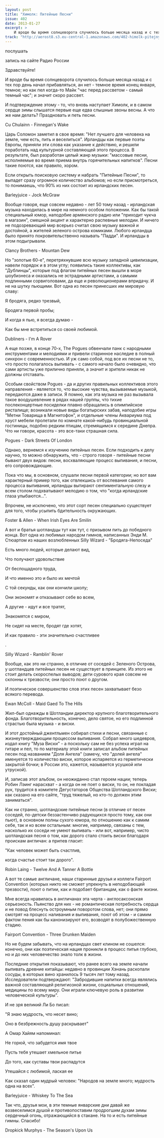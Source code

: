 ```yaml
---
layout: post
title: "Химолк: Питейные Песни"
issue: 402
date: 2013-01-27
excerpt: >
    И вроде бы время солнцеворота случилось больше месяца назад и с тех пор день начал прибавляться, ан нет - темное время конец января, темное; но как пел когда-то Майк "час перед рассветом - самый темный час"; и значит скоро рассвет.
track: "http://aerost8.s3.eu-central-1.amazonaws.com/402-himolk-pitejnye-pesni.mp3"
---
```


послушать

запись на сайте Радио России

Здравствуйте!

И вроде бы время солнцеворота случилось больше месяца назад и с тех пор день начал прибавляться, ан нет - темное время конец января, темное; но как пел когда-то Майк "час перед рассветом - самый темный час"; и значит скоро рассвет.

И подтверждение этому - то, что вновь наступает Химолк, и в самом сердце зимы слышатся первые еще едва слышные звоны весны. А что же нам делать? Праздновать и петь песни.

Cu Chulainn - Finnegan's Wake

Царь Соломон заметил в свое время: "Нет лучшего для человека на земле, чем есть, пить и веселиться". Ирландцы как первые поэты Европы, приняли эти слова как указание к действию, и решили поработать над культурной составляющей этого процесса. В результате, был разработан целый жанр музыки: "массовые песни, исполняемые во время приема внутрь горячительных напитков". Песни такие поются, как правило, хором.

Если открыть поисковую систему и набрать "Питейные Песни", то выпадет сразу огромное количество альбомов; но если присмотреться, то понимаешь, что 90% из них состоит из ирландских песен.

Barleyjuice - Jock McGraw

Вообще говоря, еще совсем недавно - лет 50 тому назад - ирландская музыка находилась в мире на немного особом положении. Как бы такой специальный юмор, наподобие армянского радио или "приходит чукча в магазин", смешной акцент и характерно распевные мелодии. И ничего не подозревающий мир всерьез считал свою музыку важной и достойной, а жителей зеленого острова комиками. Любого ирландца было принято покровительственно называть "Падди". И ирландцы в этом подыгрывали.

Clancy Brothers - Mountan Dew

Но "золотые 60-е", перетряхнувшие всю музыку западной цивилизации, навели порядок и в этом углу; появились такие коллективы, как "Дублинцы", которые под флагом питейных песен вышли в море шоубизнеса и оказались не эстрадными артистами, а самыми подлинными сорвиголовами, да еще и революционерами впридачу. И не на шутку пьющими. Вот одна из песен принесших им мировую славу:

Я бродяга, редко трезвый,

Бродяга первой пробы;

И когда я пью, я всегда думаю -

Как бы мне встретиться со своей любимой.

Dubliners - I'm A Rover

А еще позже, в конце 70-х, The Pogues обвенчали панк с народными инструментами и мелодиями и привели старинное наследие в полный синхрон с современностью. И уж само собой, под все их песни не то, что просто полагалось выпивать - с самого начало было очевидно, что сами артисты уже прилично приняли, а значит и зрители никак не должны отставать.

Особым свойством Pogues - да и других правильных коллективов этого направления - является то, что высокие чувства, вызываемые музыкой, передаются даже в записи. Я помню, как эта музыка не раз вызывала такое воодушевление в рядах нашей группы, что тихие послеконцертные посиделки плавно обращались в олимпийское ристалище; возникали новые виды богатырских забав, наподобие игры "Метни Товарища в Магнитофон", и отдельные члены Аквариума под хруст мебели пролетали по комнате какой-нибудь провинциальной гостиницы, подобно редким птицам, стремящимся к середине Днепра. Что ни говори, красота - это все-таки страшная сила.

Pogues - Dark Streets Of London

Однако, вернемся к изучению питейных песен. Если подходить к делу научно, то можно обнаружить, что - строго говоря - питейные песни бывают двух видов: песни, восхваляющие процесс выпивания, и песни, его сопровождающие.

Пока что мы, в основном, слушали песни первой категории; но вот вам характерный пример того, как отвлекшись от воспевания самого процесса выпивания, ирландцы вытирают сентиментальную слезу и всем столом подхватывают мелодию о том, что "когда ирландские глаза улыбаются...".

Впрочем, не исключено, что этот сорт песен специально существует для того, чтобы усыпить бдительность окружающих.

Foster & Allen - When Irish Eyes Are Smilin

А вот и братья шотландцы тут как тут, с призывом пить до победного конца. Вот одна из любимых народом гимнов, написанных Энди М. Стюартом из наших возлюбленных Silly Wizard - "Бродяга-Непоседа"

Есть много людей, которые делают вид,

Что получают удовольствие

От беспощадного труда,

И что именно это и было их мечтой

С той секунды, как они кончили школу;

Они экономят и отказывают себе во всем,

А другие - идут и все тратят,

Знакомятся с миром,

Не сидят на месте, бродят где хотят,

И как правило - эти значительно счастливее

.

Silly Wizard - Ramblin' Rover

Вообще, как это ни странно, в отличие от соседей с Зеленого Острова, у шотландцев питейных песен не существует в принципе. Из этого не стоит делать скороспелых выводов; дети сурового края совсем не склонны к трезвости; они просто поют о другом.

И поэтическое совершенство слов этих песен захватывает безо всякого перевода.

Ewan McColl - Maid Gaed To The Hills

Жил-был однажды в Шотландии директор крупного благотворительного фонда. Благотворительность, конечно, дело святое, но его подлинной страстью была музыка - и виски.

И этот достойный джентльмен собирал стихи и песни, связанные с жизнеутверждающим процессом выпивания. Собрал много шедевров, издал книгу "Муза Виски" - а поскольку сам не без успеха играл на гитаре и пел, то по материалу этой книги записал альбом питейных песен под названием "Доля Ангела" (замечу, что "долей ангела" именуется то количество виски, которое испаряется из герметически закрытой бочки; в России это, кажется, называется усушкой или утруской).

И, записав этот альбом, он неожиданно стал героем нации; теперь Робин Лэинг нарасхват - а когда он не поет о виски, то он, не покладая рук, трудится в комитете Дегустаторов Общества Шотландского Виски; как сказано на его сайте, "труд тяжелый, но кто-то должен этим заниматься".

Как ни странно, шотландские питейные песни (в отличие от песен соседей, по-детски беззастенчиво радующихся просто тому, как они пьют), в основном полны сухого юмора, по отношению как к самим себе, так и ко всем остальным: многие, например, связаны с тем, насколько их соседи не умеют выпивать - или вот, например, чисто шотландская песня о том, как дорого стало стоить виски благодаря проискам англичан: а припев гласит:

"Как человек может быть счастлив,

когда счастье стоит так дорого".

Robin Laing - Twelve And A Tanner A Bottle

А вот те самые англичане, наши старинные друзья и коллеги Fairport Convention (которых никто не сможет упрекнуть в неподобающей трезвости), поют о питии, как и подобает британцам, как о факте жизни.

Мне всегда нравилась в англичанах эта черта - англосаксонская серьезность. Пьянство для них - не романтическая потребность сердца и не повод блеснуть остроумным поворотом слова, нет; они прямо смотрят на процесс наливания и выпивания, поют об этом - и самим фактом пения как бы канонизируют его, возводят в полубожественную стадию.

Fairport Convention - Three Drunken Maiden

Но не будем забывать, что на ирландцах свет клином не сошелся: конечно, они как поэтическая нация проникли в процесс питья глубоко, но и до них человечество знало толк в жизни.

Последние открытия показывают, что ранее всего на земле начали выпивать древние китайцы: недавно в провинции Хэнань раскопали сосуды, в которых вино хранилось 9 тысяч лет тому назад. Исследователи подтверждают: "Забродившие напитки всегда являлись важной составляющей религиозной жизни, социальных отношений, медицины по всему миру. Они играли ключевую роль в развитии человеческой культуры".

И не зря великий Ли Бо писал:

"Я знаю мудрость, что несет вино;

Оно в безбрежность душу раскрывает"

А Омар Хайям напоминал:

Не горюй, что забудется имя твое

Пусть тебя утешает хмельное питье

До того, как суставы твои распадутся

Утешайся с любимой, лаская ее

Как сказал один мудрый человек: "Народов на земле много; мудрость одна на всех".

Barleyjuice - Whiskey To The Sea

Так что, друзья мои, в эти темные январские дни давай же возвеселимся душой и противопоставим продрогшим духам зимы сердечный огонь, отражающийся в стакане. На то и есть питейные гимны. Спасибо!

Dropkick Murphys - The Season's Upon Us
